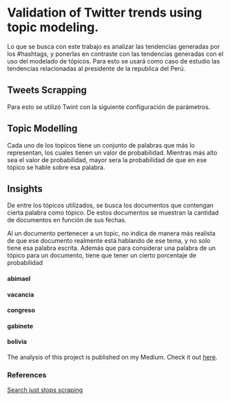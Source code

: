 # Validation of Twitter trends using topic modeling.

Lo que se busca con este trabajo es analizar las tendencias generadas por los #hashtags, y ponerlas en contraste con las tendencias generadas con el uso del modelado de tópicos. Para esto se usará como caso de estudio las tendencias relacionadas al presidente de la republica del Perú.

## Tweets Scrapping

Para esto se utilizó Twint con la siguiente configuración de parámetros.

## Topic Modelling

Cada uno de los topicos tiene un conjunto de palabras que más lo representan, los cuales tienen un valor de probabilidad. Mientras más alto sea el valor de probabilidad, mayor sera la probabilidad de que en ese tópico se hable sobre esa palabra.

## Insights

De entre los tópicos utilizados, se busca los documentos que contengan cierta palabra como tópico.
De estos documentos se muestran la cantidad de documentos en función de sus fechas.

Al un documento pertenecer a un topic, no indica de manera más realista de que ese documento realmente está hablando de ese tema, y no solo tiene esa palabra escrita. Además que para considerar una palabra de un tópico para un documento, tiene que tener un cierto porcentaje de probabilidad

#### abimael

#### vacancia

#### congreso

#### gabinete

#### bolivia

The analysis of this project is published on my Medium. Check it out [here](https://medium.com/@antonyjuan.miranda/validando-las-tendencias-de-twitter-durante-la-era-castillo-con-topic-modeling-d2c0a4f5474a).

### References

[Search just stops scraping](https://github.com/twintproject/twint/issues/1363)
